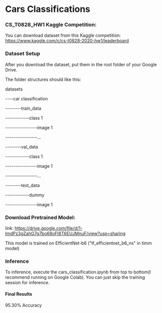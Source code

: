 # Cars Classifications

### CS_T0828_HW1 Kaggle Competition:

You can download dataset from this Kaggle competition: https://www.kaggle.com/c/cs-t0828-2020-hw1/leaderboard

### Dataset Setup

After you download the dataset, put them in the root folder of your Google Drive.

The folder structures should like this:

datasets

----car classification

--------train_data

------------class 1

----------------image 1

----------------...

--------val_data

------------class 1

----------------image 1

----------------...

--------test_data

------------dummy

----------------image 1

### Download Pretrained Model:

link: https://drive.google.com/file/d/1-ImdPz3gZahG7g7bo68oFI8T6EUJMnuF/view?usp=sharing

This model is trained on EfficientNet-b6 ("tf_efficientnet_b6_ns" in timm model)

### Inference

To inference, execute the cars_classification.ipynb from top to bottom(I recommend running on Google Colab). You can just skip the training session for inference.

#### Final Results

95.30% Accuracy

